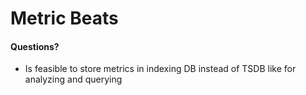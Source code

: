 # Metric Beats

#### Questions?
* Is feasible to store metrics in indexing DB instead of TSDB like for analyzing and querying